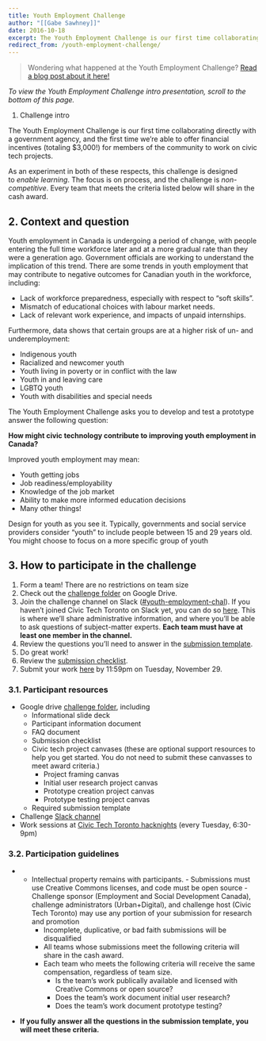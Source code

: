 ```yaml
---
title: Youth Employment Challenge
author: "[[Gabe Sawhney]]"
date: 2016-10-18
excerpt: The Youth Employment Challenge is our first time collaborating directly with a government agency, and the first time we’re able to offer financial incentives (totaling $3,000!) for members of the community to work on civic tech projects.
redirect_from: /youth-employment-challenge/
---
```

> Wondering what happened at the Youth Employment Challenge? [Read a blog post about it here!](https://medium.com/@liamilito/civic-tech-torontos-youth-employment-challenge-4eb3519e0638#.xj5jpaiai)

_To view the Youth Employment Challenge intro presentation, scroll to the bottom of this page._

1. Challenge intro

The Youth Employment Challenge is our first time collaborating directly with a government agency, and the first time we’re able to offer financial incentives (totaling $3,000!) for members of the community to work on civic tech projects.

As an experiment in both of these respects, this challenge is designed to _enable learning_. The focus is on process, and the challenge is _non-competitive_. Every team that meets the criteria listed below will share in the cash award.

## 2. Context and question

Youth employment in Canada is undergoing a period of change, with people entering the full time workforce later and at a more gradual rate than they were a generation ago. Government officials are working to understand the implication of this trend. There are some trends in youth employment that may contribute to negative outcomes for Canadian youth in the workforce, including:

- Lack of workforce preparedness, especially with respect to “soft skills”. 
- Mismatch of educational choices with labour market needs.
- Lack of relevant work experience, and impacts of unpaid internships.

Furthermore, data shows that certain groups are at a higher risk of un- and underemployment:

- Indigenous youth
- Racialized and newcomer youth
- Youth living in poverty or in conflict with the law
- Youth in and leaving care
- LGBTQ youth
- Youth with disabilities and special needs

The Youth Employment Challenge asks you to develop and test a prototype answer the following question:

**How might civic technology contribute to improving youth employment in Canada?**

Improved youth employment may mean:

- Youth getting jobs
- Job readiness/employability
- Knowledge of the job market
- Ability to make more informed education decisions
- Many other things!

Design for youth as you see it. Typically, governments and social service providers consider “youth” to include people between 15 and 29 years old. You might choose to focus on a more specific group of youth

## 3. How to participate in the challenge

1. Form a team! There are no restrictions on team size
2. Check out the [challenge folder](https://drive.google.com/drive/u/0/folders/0B1-77GAKnNNAaE0wUm8ybzRkVFU) on Google Drive. 
3. Join the challenge channel on Slack ([#youth-employment-chal](https://civictechto.slack.com/messages/youth-employment-chal/)). If you haven’t joined Civic Tech Toronto on Slack yet, you can do so [here](http://civictechto-slack-invite.herokuapp.com/). This is where we’ll share administrative information, and where you’ll be able to ask questions of subject-matter experts. **Each team must have at least one member in the channel.**
4. Review the questions you’ll need to answer in the [submission template](https://docs.google.com/document/d/12h2o1X1BSSthP1vlZYw4-c9dtiUu7Ymt1G0r5ZdSfE8/edit). 
5. Do great work!
6. Review the [submission checklist](https://docs.google.com/a/urbandigital.ca/document/d/1ei-ts2D90xHqa-lwpfiqtywR10sLdC86e3fM7fJrUZg/edit?usp=sharing).
7. Submit your work [here](https://docs.google.com/a/urbandigital.ca/forms/d/e/1FAIpQLSf2NfxUjhyLiMbIVWWbEg4Nti7ac-pJDxRwg6EvgyMOyMMHEA/viewform) by 11:59pm on Tuesday, November 29.

### 3.1. Participant resources

- Google drive [challenge folder](https://drive.google.com/open?id=0B1-77GAKnNNAaE0wUm8ybzRkVFU), including
    - Informational slide deck
    - Participant information document
    - FAQ document
    - Submission checklist
    - Civic tech project canvases (these are optional support resources to help you get started. You do not need to submit these canvasses to meet award criteria.)
        - Project framing canvas
        - Initial user research project canvas
        - Prototype creation project canvas
        - Prototype testing project canvas
    - Required submission template
- Challenge [Slack channel](https://civictechto.slack.com/messages/youth-employment-chal/)
- Work sessions at [Civic Tech Toronto hacknights](https://civictech.ca/) (every Tuesday, 6:30-9pm)

### 3.2. Participation guidelines

- - Intellectual property remains with participants.
        - Submissions must use Creative Commons licenses, and code must be open source
        - Challenge sponsor (Employment and Social Development Canada), challenge administrators (Urban+Digital), and challenge host (Civic Tech Toronto) may use any portion of your submission for research and promotion
    - Incomplete, duplicative, or bad faith submissions will be disqualified
    - All teams whose submissions meet the following criteria will share in the cash award. 
    - Each team who meets the following criteria will receive the same compensation, regardless of team size.
        - Is the team’s work publically available and licensed with Creative Commons or open source?
        - Does the team’s work document initial user research?
        - Does the team’s work document prototype testing?

- **If you fully answer all the questions in the submission template, you will meet these criteria.**
